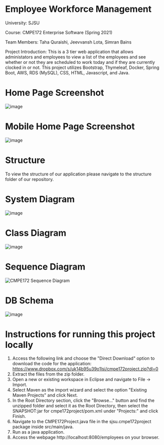 # Employee Workforce Management
University: SJSU

Course: CMPE172 Enterprise Software (Spring 2021)

Team Members: Taha Quraishi, Jeevvansh Lota, Simran Bains

Project Introduction: This is a 3 tier web application that allows administators and employees to view a list of the employees and see whether or not they are scheduled to work today and if they are currently clocked in or not. This project utilizes Bootstrap, Thymeleaf, Docker, Spring Boot, AWS, RDS (MySQL), CSS, HTML, Javascript, and Java.

# Home Page Screenshot
![image](https://user-images.githubusercontent.com/56938902/117729995-850c6d80-b1a0-11eb-8bcf-0b08593aa6e9.png)

# Mobile Home Page Screenshot
![image](https://user-images.githubusercontent.com/56938902/117730096-ac633a80-b1a0-11eb-9924-5868df97bae1.png)


# Structure
To view the structure of our application please navigate to the structure folder of our repository.


# System Diagram
![image](https://user-images.githubusercontent.com/56938902/117731645-55ab3000-b1a3-11eb-8d88-e42ede37017f.png)


# Class Diagram
![image](https://user-images.githubusercontent.com/56938902/117731632-50e67c00-b1a3-11eb-912b-04e5e945b4c1.png)


# Sequence Diagram
![CMPE172 Sequence Diagram](https://user-images.githubusercontent.com/25395914/117732921-8ab88200-b1a5-11eb-93fd-311616f2825a.png)


# DB Schema
![image](https://user-images.githubusercontent.com/56938902/117731760-89865580-b1a3-11eb-8816-b5210e86a08d.png)


# Instructions for running this project locally
1. Access the following link and choose the "Direct Download" option to download the code for the application: https://www.dropbox.com/s/uk14b95u39o1lsi/cmpe172project.zip?dl=0
2. Extract the files from the zip folder.
3. Open a new or existing workspace in Eclipse and navigate to File -> Import.
4. Select Maven as the import wizard and select the option "Existing Maven Projects" and click Next.
5. In the Root Directory section, click the "Browse..." button and find the unzipped folder and select it as the Root Directory, then select the SNAPSHOT:jar for cmpe172project/pom.xml under "Projects:" and click Finish.
6. Navigate to the CMPE172Project.java file in the sjsu.cmpe172project package inside src/main/java.
7. Run as a java application.
8. Access the webpage http://localhost:8080/employees on your browser.

